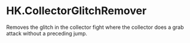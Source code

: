 # HK.CollectorGlitchRemover

Removes the glitch in the collector fight where the collector does a grab attack without a preceding jump.